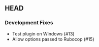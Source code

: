 ## HEAD

### Development Fixes

  * Test plugin on Windows (#13)
  * Allow options passed to Rubocop (#15)
